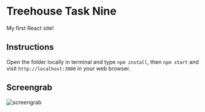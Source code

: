# Treehouse Task Nine

My first React site!

## Instructions

Open the folder locally in terminal and type `npm install`, then `npm start` and visit `http://localhost:3000` in your web browser.

## Screengrab

![screengrab](https://repository-images.githubusercontent.com/213383678/d7b56500-73bb-11eb-890e-08f30ec43e56)
